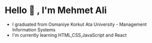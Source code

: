 # Hello 👋 , I'm Mehmet Ali

- I graduated from Osmaniye Korkut Ata University - Management Information Systems
- I'm currently learning HTML,CSS,JavaScript and React

